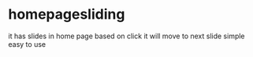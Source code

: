 # homepagesliding
it has slides in home page based on click it will move to next slide simple easy to use
